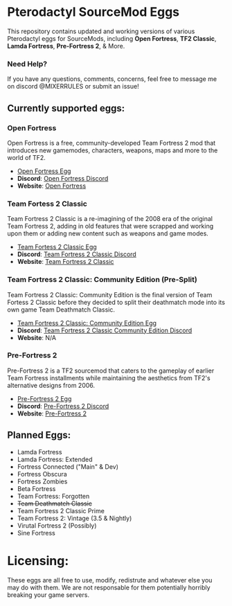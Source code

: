 # Pterodactyl SourceMod Eggs

This repository contains updated and working versions of various Pterodactyl eggs for SourceMods, including **Open Fortress**, **TF2 Classic**, **Lamda Fortress**, **Pre-Fortress 2**, & More.

### Need Help?
If you have any questions, comments, concerns, feel free to message me on discord @MIXERRULES or submit an issue! 

## Currently supported eggs: 

### Open Fortress
Open Fortress is a free, community-developed Team Fortress 2 mod that introduces new gamemodes, characters, weapons, maps and more to the world of TF2.
- [Open Fortress Egg](egg-open-fortress.json)
- **Discord**: [Open Fortress Discord](https://discord.gg/mKjW2ACCrm)
- **Website**: [Open Fortress](https://openfortress.fun/)

### Team Fortess 2 Classic
Team Fortress 2 Classic is a re-imagining of the 2008 era of the original Team Fortress 2, adding in old features that were scrapped and working upon them or adding new content such as weapons and game modes. 
- [Team Fortess 2 Classic Egg](egg-team-fortress2-classic.json)
- **Discord**: [Team Fortress 2 Classic Discord](https://discord.com/invite/team-fortress-2-classic-196337717267791874)
- **Website**: [Team Fortress 2 Classic](https://tf2classic.com/)

### Team Fortress 2 Classic: Community Edition (Pre-Split)
Team Fortress 2 Classic: Community Edition is the final version of Team Fortess 2 Classic before they decided to split their deathmatch mode into its own game Team Deathmatch Classic.
- [Team Fortress 2 Classic: Community Edition Egg](egg-team-fortress2-classic--community-edition.jso)
- **Discord**: [Team Fortress 2 Classic Community Edition Discord](https://discord.gg/7JStYpQbwM)
- **Website**: N/A

### Pre-Fortress 2
Pre-Fortress 2 is a TF2 sourcemod that caters to the gameplay of earlier Team Fortress installments while maintaining the aesthetics from TF2's alternative designs from 2006.
- [Pre-Fortress 2 Egg](egg-pre--fortress2.json)
- **Discord**: [Pre-Fortress 2 Discord](https://discord.gg/ra68rM5nuE)
- **Website**: [Pre-Fortress 2](https://prefortress.com/)

## Planned Eggs:
- Lamda Fortress
- Lamda Fortress: Extended
- Fortress Connected ("Main" & Dev)
- Fortress Obscura
- Fortress Zombies
- Beta Fortress
- Team Fortress: Forgotten
- ~~Team Deathmatch Classic~~
- Team Fortress 2 Classic Prime
- Team Fortress 2: Vintage (3.5 & Nightly)
- Virutal Fortress 2 (Possibly)
- Sine Fortress

# Licensing:
These eggs are all free to use, modify, redistrute and whatever else you may do with them. We are not responsable for them potentially horribly breaking your game servers.
